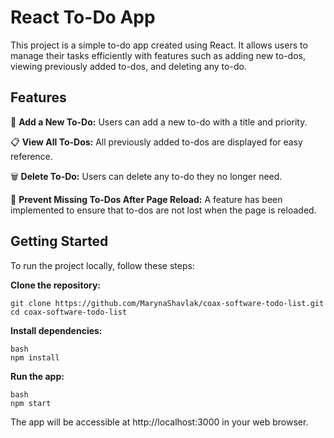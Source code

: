 # React To-Do App

This project is a simple to-do app created using React. It allows users to manage their tasks efficiently with features such as adding new to-dos, viewing previously added to-dos, and deleting any to-do.

## Features
📝 **Add a New To-Do:**
Users can add a new to-do with a title and priority.

📋 **View All To-Dos:**
All previously added to-dos are displayed for easy reference.

🗑️ **Delete To-Do:**
Users can delete any to-do they no longer need.

🔄 **Prevent Missing To-Dos After Page Reload:**
A feature has been implemented to ensure that to-dos are not lost when the page is reloaded.

## Getting Started
To run the project locally, follow these steps:

**Clone the repository:**
 ```
git clone https://github.com/MarynaShavlak/coax-software-todo-list.git
cd coax-software-todo-list
```
**Install dependencies:**
```
bash
npm install
```
**Run the app:**
```
bash
npm start
```
The app will be accessible at http://localhost:3000 in your web browser.